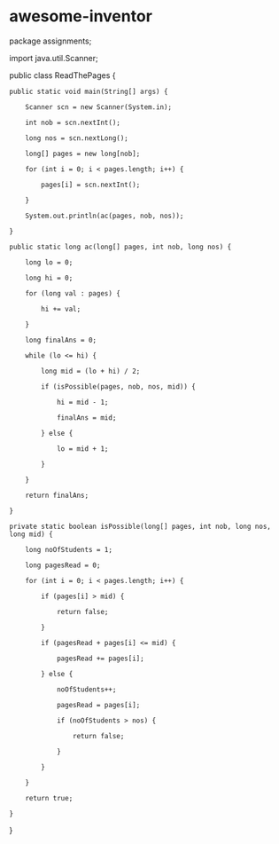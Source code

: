 # awesome-inventor
package assignments;

import java.util.Scanner;

public class ReadThePages {

	public static void main(String[] args) {

		Scanner scn = new Scanner(System.in);

		int nob = scn.nextInt();

		long nos = scn.nextLong();

		long[] pages = new long[nob];

		for (int i = 0; i < pages.length; i++) {

			pages[i] = scn.nextInt();

		}

		System.out.println(ac(pages, nob, nos));

	}

	public static long ac(long[] pages, int nob, long nos) {

		long lo = 0;

		long hi = 0;

		for (long val : pages) {

			hi += val;

		}

		long finalAns = 0;

		while (lo <= hi) {

			long mid = (lo + hi) / 2;

			if (isPossible(pages, nob, nos, mid)) {

				hi = mid - 1;

				finalAns = mid;

			} else {

				lo = mid + 1;

			}

		}

		return finalAns;

	}

	private static boolean isPossible(long[] pages, int nob, long nos, long mid) {

		long noOfStudents = 1;

		long pagesRead = 0;

		for (int i = 0; i < pages.length; i++) {

			if (pages[i] > mid) {

				return false;

			}

			if (pagesRead + pages[i] <= mid) {

				pagesRead += pages[i];

			} else {

				noOfStudents++;

				pagesRead = pages[i];

				if (noOfStudents > nos) {

					return false;

				}

			}

		}

		return true;

	}

}

